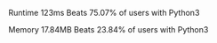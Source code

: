 Runtime
123ms
Beats 75.07% of users with Python3

Memory
17.84MB
Beats 23.84% of users with Python3
